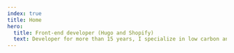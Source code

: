 ```yaml
---
index: true
title: Home
hero:
  title: Front-end developer (Hugo and Shopify)
  text: Developer for more than 15 years, I specialize in low carbon and accessible websites
---
```

